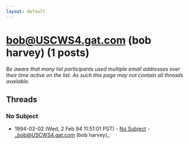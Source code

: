 ```yaml
---
layout: default
---
```


# bob@USCWS4.gat.com (bob harvey) (1 posts)

_Be aware that many list participants used multiple email addresses over their time active on the list. As such this page may not contain all threads available._

## Threads

### No Subject
+ 1994-02-02 (Wed, 2 Feb 94 11:51:01 PST) - [No Subject](/archive/1994/02/c275d373ea7fed07565235f0f2ec7f8f8103af74b6688840734634e7cec1536e) - _bob@USCWS4.gat.com (bob harvey)_


